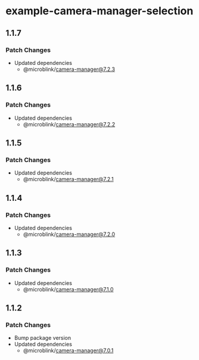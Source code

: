 # example-camera-manager-selection

## 1.1.7

### Patch Changes

- Updated dependencies
  - @microblink/camera-manager@7.2.3

## 1.1.6

### Patch Changes

- Updated dependencies
  - @microblink/camera-manager@7.2.2

## 1.1.5

### Patch Changes

- Updated dependencies
  - @microblink/camera-manager@7.2.1

## 1.1.4

### Patch Changes

- Updated dependencies
  - @microblink/camera-manager@7.2.0

## 1.1.3

### Patch Changes

- Updated dependencies
  - @microblink/camera-manager@7.1.0

## 1.1.2

### Patch Changes

- Bump package version
- Updated dependencies
  - @microblink/camera-manager@7.0.1
